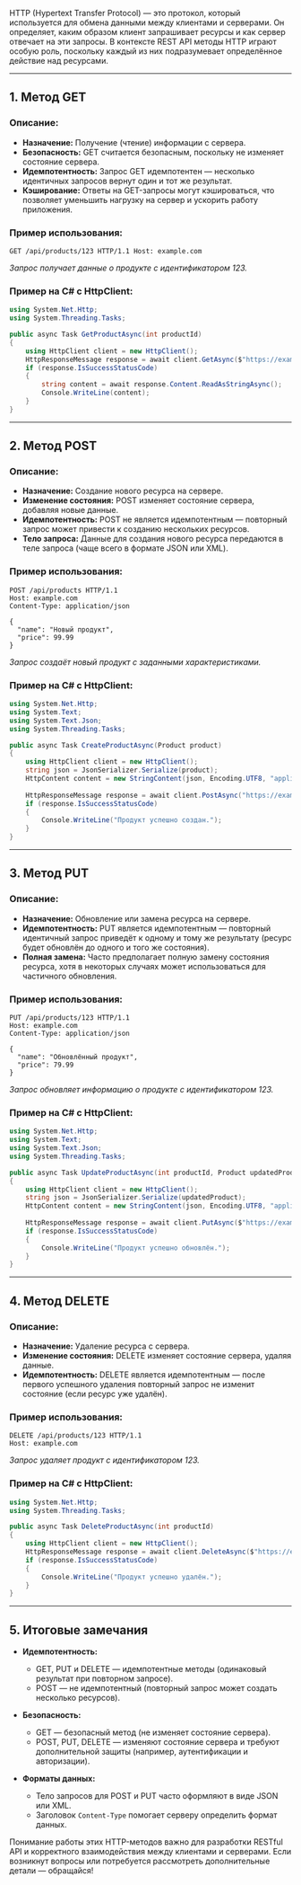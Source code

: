 HTTP (Hypertext Transfer Protocol) — это протокол, который используется для обмена данными между клиентами и серверами. Он определяет, каким образом клиент запрашивает ресурсы и как сервер отвечает на эти запросы. В контексте REST API методы HTTP играют особую роль, поскольку каждый из них подразумевает определённое действие над ресурсами.

---

## 1. Метод GET

### Описание:

- **Назначение:** Получение (чтение) информации с сервера.
- **Безопасность:** GET считается безопасным, поскольку не изменяет состояние сервера.
- **Идемпотентность:** Запрос GET идемпотентен — несколько идентичных запросов вернут один и тот же результат.
- **Кэширование:** Ответы на GET-запросы могут кэшироваться, что позволяет уменьшить нагрузку на сервер и ускорить работу приложения.

### Пример использования:


```http
GET /api/products/123 HTTP/1.1 Host: example.com
```

_Запрос получает данные о продукте с идентификатором 123._

### Пример на C# с HttpClient:

```C#
using System.Net.Http;
using System.Threading.Tasks;

public async Task GetProductAsync(int productId)
{
    using HttpClient client = new HttpClient();
    HttpResponseMessage response = await client.GetAsync($"https://example.com/api/products/{productId}");
    if (response.IsSuccessStatusCode)
    {
        string content = await response.Content.ReadAsStringAsync();
        Console.WriteLine(content);
    }
}

```

---

## 2. Метод POST

### Описание:

- **Назначение:** Создание нового ресурса на сервере.
- **Изменение состояния:** POST изменяет состояние сервера, добавляя новые данные.
- **Идемпотентность:** POST не является идемпотентным — повторный запрос может привести к созданию нескольких ресурсов.
- **Тело запроса:** Данные для создания нового ресурса передаются в теле запроса (чаще всего в формате JSON или XML).

### Пример использования:

```http
POST /api/products HTTP/1.1
Host: example.com
Content-Type: application/json

{
  "name": "Новый продукт",
  "price": 99.99
}

```

_Запрос создаёт новый продукт с заданными характеристиками._

### Пример на C# с HttpClient:

```C#
using System.Net.Http;
using System.Text;
using System.Text.Json;
using System.Threading.Tasks;

public async Task CreateProductAsync(Product product)
{
    using HttpClient client = new HttpClient();
    string json = JsonSerializer.Serialize(product);
    HttpContent content = new StringContent(json, Encoding.UTF8, "application/json");
    
    HttpResponseMessage response = await client.PostAsync("https://example.com/api/products", content);
    if (response.IsSuccessStatusCode)
    {
        Console.WriteLine("Продукт успешно создан.");
    }
}

```

---

## 3. Метод PUT

### Описание:

- **Назначение:** Обновление или замена ресурса на сервере.
- **Идемпотентность:** PUT является идемпотентным — повторный идентичный запрос приведёт к одному и тому же результату (ресурс будет обновлён до одного и того же состояния).
- **Полная замена:** Часто предполагает полную замену состояния ресурса, хотя в некоторых случаях может использоваться для частичного обновления.

### Пример использования:

```http
PUT /api/products/123 HTTP/1.1
Host: example.com
Content-Type: application/json

{
  "name": "Обновлённый продукт",
  "price": 79.99
}

```

_Запрос обновляет информацию о продукте с идентификатором 123._

### Пример на C# с HttpClient:

```C#
using System.Net.Http;
using System.Text;
using System.Text.Json;
using System.Threading.Tasks;

public async Task UpdateProductAsync(int productId, Product updatedProduct)
{
    using HttpClient client = new HttpClient();
    string json = JsonSerializer.Serialize(updatedProduct);
    HttpContent content = new StringContent(json, Encoding.UTF8, "application/json");
    
    HttpResponseMessage response = await client.PutAsync($"https://example.com/api/products/{productId}", content);
    if (response.IsSuccessStatusCode)
    {
        Console.WriteLine("Продукт успешно обновлён.");
    }
}
```
---

## 4. Метод DELETE

### Описание:

- **Назначение:** Удаление ресурса с сервера.
- **Изменение состояния:** DELETE изменяет состояние сервера, удаляя данные.
- **Идемпотентность:** DELETE является идемпотентным — после первого успешного удаления повторный запрос не изменит состояние (если ресурс уже удалён).

### Пример использования:

```http
DELETE /api/products/123 HTTP/1.1
Host: example.com

```

_Запрос удаляет продукт с идентификатором 123._

### Пример на C# с HttpClient:

```C#
using System.Net.Http;
using System.Threading.Tasks;

public async Task DeleteProductAsync(int productId)
{
    using HttpClient client = new HttpClient();
    HttpResponseMessage response = await client.DeleteAsync($"https://example.com/api/products/{productId}");
    if (response.IsSuccessStatusCode)
    {
        Console.WriteLine("Продукт успешно удалён.");
    }
}

```

---

## 5. Итоговые замечания

- **Идемпотентность:**
    
    - GET, PUT и DELETE — идемпотентные методы (одинаковый результат при повторном запросе).
    - POST — не идемпотентный (повторный запрос может создать несколько ресурсов).
- **Безопасность:**
    
    - GET — безопасный метод (не изменяет состояние сервера).
    - POST, PUT, DELETE — изменяют состояние сервера и требуют дополнительной защиты (например, аутентификации и авторизации).
- **Форматы данных:**
    
    - Тело запросов для POST и PUT часто оформляют в виде JSON или XML.
    - Заголовок `Content-Type` помогает серверу определить формат данных.

Понимание работы этих HTTP-методов важно для разработки RESTful API и корректного взаимодействия между клиентами и серверами. Если возникнут вопросы или потребуется рассмотреть дополнительные детали — обращайся!